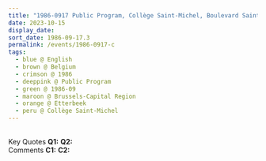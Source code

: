 ```yaml
---
title: "1986-0917 Public Program, Collège Saint-Michel, Boulevard Saint-Michel 24, Etterbeek, Brussels-Capital Region, Belgium"
date: 2023-10-15
display_date: 
sort_date: 1986-09-17.3
permalink: /events/1986-0917-c
tags:
  - blue @ English
  - brown @ Belgium
  - crimson @ 1986
  - deeppink @ Public Program
  - green @ 1986-09
  - maroon @ Brussels-Capital Region
  - orange @ Etterbeek
  - peru @ Collège Saint-Michel
---
```


<br>

<wave-list>
  <list-title color="DarkSeaGreen" width="55">Key Quotes</list-title>
  <list-item color="BlanchedAlmond" width="280"><b>Q1:</b> <i></i></list-item>
  <list-item color="Lavender" width="280"><b>Q2:</b> <i></i></list-item>
</wave-list>

<br>

<wave-list>
  <list-title color="DarkSeaGreen" width="55">Comments</list-title>
  <list-item color="BlanchedAlmond" width="280"><b>C1:</b> <i></i></list-item>
  <list-item color="Lavender" width="280"><b>C2:</b> <i></i></list-item>
</wave-list>